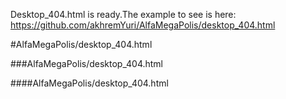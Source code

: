 Desktop_404.html is ready.The example to see is here:
https://github.com/akhremYuri/AlfaMegaPolis/desktop_404.html



#AlfaMegaPolis/desktop_404.html


###AlfaMegaPolis/desktop_404.html


####AlfaMegaPolis/desktop_404.html
